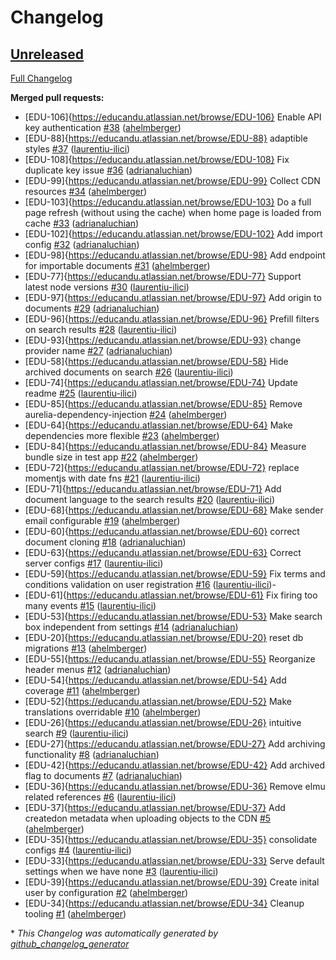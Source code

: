 # Changelog

## [Unreleased](https://github.com/educandu/educandu/tree/HEAD)

[Full Changelog](https://github.com/educandu/educandu/compare/4f040347c4c5cb111ff6a1026f1b1f6e54e906df...HEAD)

**Merged pull requests:**

- [EDU-106]{https://educandu.atlassian.net/browse/EDU-106} Enable API key authentication [\#38](https://github.com/educandu/educandu/pull/38) ([ahelmberger](https://github.com/ahelmberger))
- [EDU-88]{https://educandu.atlassian.net/browse/EDU-88} adaptible styles [\#37](https://github.com/educandu/educandu/pull/37) ([laurentiu-ilici](https://github.com/laurentiu-ilici))
- [EDU-108]{https://educandu.atlassian.net/browse/EDU-108} Fix duplicate key issue [\#36](https://github.com/educandu/educandu/pull/36) ([adrianaluchian](https://github.com/adrianaluchian))
- [EDU-99]{https://educandu.atlassian.net/browse/EDU-99} Collect CDN resources [\#34](https://github.com/educandu/educandu/pull/34) ([ahelmberger](https://github.com/ahelmberger))
- [EDU-103]{https://educandu.atlassian.net/browse/EDU-103} Do a full page refresh \(without using the cache\) when home page is loaded from cache [\#33](https://github.com/educandu/educandu/pull/33) ([adrianaluchian](https://github.com/adrianaluchian))
- [EDU-102]{https://educandu.atlassian.net/browse/EDU-102} Add import config [\#32](https://github.com/educandu/educandu/pull/32) ([adrianaluchian](https://github.com/adrianaluchian))
- [EDU-98]{https://educandu.atlassian.net/browse/EDU-98} Add endpoint for importable documents [\#31](https://github.com/educandu/educandu/pull/31) ([ahelmberger](https://github.com/ahelmberger))
- [EDU-77]{https://educandu.atlassian.net/browse/EDU-77} Support latest node versions [\#30](https://github.com/educandu/educandu/pull/30) ([laurentiu-ilici](https://github.com/laurentiu-ilici))
- [EDU-97]{https://educandu.atlassian.net/browse/EDU-97} Add origin to documents [\#29](https://github.com/educandu/educandu/pull/29) ([adrianaluchian](https://github.com/adrianaluchian))
- [EDU-96]{https://educandu.atlassian.net/browse/EDU-96} Prefill filters on search results [\#28](https://github.com/educandu/educandu/pull/28) ([laurentiu-ilici](https://github.com/laurentiu-ilici))
- [EDU-93]{https://educandu.atlassian.net/browse/EDU-93} change provider name [\#27](https://github.com/educandu/educandu/pull/27) ([adrianaluchian](https://github.com/adrianaluchian))
- [EDU-58]{https://educandu.atlassian.net/browse/EDU-58} Hide archived documents on search [\#26](https://github.com/educandu/educandu/pull/26) ([laurentiu-ilici](https://github.com/laurentiu-ilici))
- [EDU-74]{https://educandu.atlassian.net/browse/EDU-74} Update readme [\#25](https://github.com/educandu/educandu/pull/25) ([laurentiu-ilici](https://github.com/laurentiu-ilici))
- [EDU-85]{https://educandu.atlassian.net/browse/EDU-85} Remove aurelia-dependency-injection [\#24](https://github.com/educandu/educandu/pull/24) ([ahelmberger](https://github.com/ahelmberger))
- [EDU-64]{https://educandu.atlassian.net/browse/EDU-64} Make dependencies more flexible [\#23](https://github.com/educandu/educandu/pull/23) ([ahelmberger](https://github.com/ahelmberger))
- [EDU-84]{https://educandu.atlassian.net/browse/EDU-84} Measure bundle size in test app [\#22](https://github.com/educandu/educandu/pull/22) ([ahelmberger](https://github.com/ahelmberger))
- [EDU-72]{https://educandu.atlassian.net/browse/EDU-72} replace momentjs with date fns [\#21](https://github.com/educandu/educandu/pull/21) ([laurentiu-ilici](https://github.com/laurentiu-ilici))
- [EDU-71]{https://educandu.atlassian.net/browse/EDU-71} Add document language to the search results [\#20](https://github.com/educandu/educandu/pull/20) ([laurentiu-ilici](https://github.com/laurentiu-ilici))
- [EDU-68]{https://educandu.atlassian.net/browse/EDU-68} Make sender email configurable [\#19](https://github.com/educandu/educandu/pull/19) ([ahelmberger](https://github.com/ahelmberger))
- [EDU-60]{https://educandu.atlassian.net/browse/EDU-60} correct document cloning [\#18](https://github.com/educandu/educandu/pull/18) ([adrianaluchian](https://github.com/adrianaluchian))
- [EDU-63]{https://educandu.atlassian.net/browse/EDU-63} Correct server configs [\#17](https://github.com/educandu/educandu/pull/17) ([laurentiu-ilici](https://github.com/laurentiu-ilici))
- [EDU-59]{https://educandu.atlassian.net/browse/EDU-59} Fix terms and conditions validation on user registration [\#16](https://github.com/educandu/educandu/pull/16) ([laurentiu-ilici](https://github.com/laurentiu-ilici))- 
- [EDU-61]{https://educandu.atlassian.net/browse/EDU-61} Fix firing too many events [\#15](https://github.com/educandu/educandu/pull/15) ([laurentiu-ilici](https://github.com/laurentiu-ilici))
- [EDU-53]{https://educandu.atlassian.net/browse/EDU-53} Make search box independent from settings [\#14](https://github.com/educandu/educandu/pull/14) ([adrianaluchian](https://github.com/adrianaluchian))
- [EDU-20]{https://educandu.atlassian.net/browse/EDU-20} reset db migrations [\#13](https://github.com/educandu/educandu/pull/13) ([ahelmberger](https://github.com/ahelmberger))
- [EDU-55]{https://educandu.atlassian.net/browse/EDU-55} Reorganize header menus [\#12](https://github.com/educandu/educandu/pull/12) ([adrianaluchian](https://github.com/adrianaluchian))
- [EDU-54]{https://educandu.atlassian.net/browse/EDU-54} Add coverage [\#11](https://github.com/educandu/educandu/pull/11) ([ahelmberger](https://github.com/ahelmberger))
- [EDU-52]{https://educandu.atlassian.net/browse/EDU-52} Make translations overridable [\#10](https://github.com/educandu/educandu/pull/10) ([ahelmberger](https://github.com/ahelmberger))
- [EDU-26]{https://educandu.atlassian.net/browse/EDU-26} intuitive search [\#9](https://github.com/educandu/educandu/pull/9) ([laurentiu-ilici](https://github.com/laurentiu-ilici))
- [EDU-27]{https://educandu.atlassian.net/browse/EDU-27} Add archiving functionality [\#8](https://github.com/educandu/educandu/pull/8) ([adrianaluchian](https://github.com/adrianaluchian))
- [EDU-42]{https://educandu.atlassian.net/browse/EDU-42} Add archived flag to documents [\#7](https://github.com/educandu/educandu/pull/7) ([adrianaluchian](https://github.com/adrianaluchian))
- [EDU-36]{https://educandu.atlassian.net/browse/EDU-36} Remove elmu related references [\#6](https://github.com/educandu/educandu/pull/6) ([laurentiu-ilici](https://github.com/laurentiu-ilici))
- [EDU-37]{https://educandu.atlassian.net/browse/EDU-37} Add createdon metadata when uploading objects to the CDN [\#5](https://github.com/educandu/educandu/pull/5) ([ahelmberger](https://github.com/ahelmberger))
- [EDU-35]{https://educandu.atlassian.net/browse/EDU-35} consolidate configs [\#4](https://github.com/educandu/educandu/pull/4) ([laurentiu-ilici](https://github.com/laurentiu-ilici))
- [EDU-33]{https://educandu.atlassian.net/browse/EDU-33} Serve default settings when we have none [\#3](https://github.com/educandu/educandu/pull/3) ([laurentiu-ilici](https://github.com/laurentiu-ilici))
- [EDU-39]{https://educandu.atlassian.net/browse/EDU-39} Create inital user by configuration [\#2](https://github.com/educandu/educandu/pull/2) ([ahelmberger](https://github.com/ahelmberger))
- [EDU-34]{https://educandu.atlassian.net/browse/EDU-34} Cleanup tooling [\#1](https://github.com/educandu/educandu/pull/1) ([ahelmberger](https://github.com/ahelmberger))



\* *This Changelog was automatically generated by [github_changelog_generator](https://github.com/github-changelog-generator/github-changelog-generator)*
